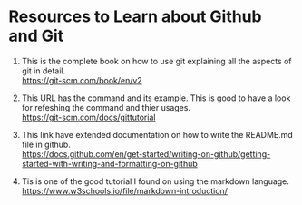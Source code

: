 # Resources to Learn about Github and Git

1. This is the complete book on how to use git explaining all the aspects of git in detail.  
    https://git-scm.com/book/en/v2


2. This URL has the command and its example. This is good to have a look for refeshing the command and thier usages.  
    https://git-scm.com/docs/gittutorial
    
3. This link have extended documentation on how to write the README.md file in github.  
    https://docs.github.com/en/get-started/writing-on-github/getting-started-with-writing-and-formatting-on-github
4. Tis is one of the good tutorial I found on using the markdown language.  
    https://www.w3schools.io/file/markdown-introduction/


